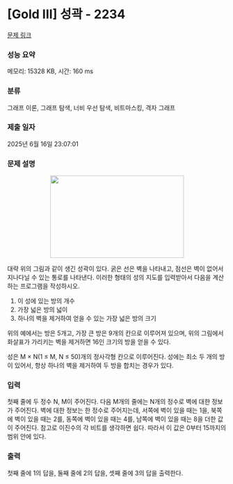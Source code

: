 # [Gold III] 성곽 - 2234 

[문제 링크](https://www.acmicpc.net/problem/2234) 

### 성능 요약

메모리: 15328 KB, 시간: 160 ms

### 분류

그래프 이론, 그래프 탐색, 너비 우선 탐색, 비트마스킹, 격자 그래프

### 제출 일자

2025년 6월 16일 23:07:01

### 문제 설명

<p style="text-align: center;"><img alt="" src="https://www.acmicpc.net/JudgeOnline/upload/201008/cas.PNG" style="height:189px; width:307px"></p>

<p>대략 위의 그림과 같이 생긴 성곽이 있다. 굵은 선은 벽을 나타내고, 점선은 벽이 없어서 지나다닐 수 있는 통로를 나타낸다. 이러한 형태의 성의 지도를 입력받아서 다음을 계산하는 프로그램을 작성하시오.</p>

<ol>
	<li>이 성에 있는 방의 개수</li>
	<li>가장 넓은 방의 넓이</li>
	<li>하나의 벽을 제거하여 얻을 수 있는 가장 넓은 방의 크기</li>
</ol>

<p>위의 예에서는 방은 5개고, 가장 큰 방은 9개의 칸으로 이루어져 있으며, 위의 그림에서 화살표가 가리키는 벽을 제거하면 16인 크기의 방을 얻을 수 있다.</p>

<p>성은 M × N(1 ≤ M, N ≤ 50)개의 정사각형 칸으로 이루어진다. 성에는 최소 두 개의 방이 있어서, 항상 하나의 벽을 제거하여 두 방을 합치는 경우가 있다.</p>

### 입력 

 <p>첫째 줄에 두 정수 N, M이 주어진다. 다음 M개의 줄에는 N개의 정수로 벽에 대한 정보가 주어진다. 벽에 대한 정보는 한 정수로 주어지는데, 서쪽에 벽이 있을 때는 1을, 북쪽에 벽이 있을 때는 2를, 동쪽에 벽이 있을 때는 4를, 남쪽에 벽이 있을 때는 8을 더한 값이 주어진다. 참고로 이진수의 각 비트를 생각하면 쉽다. 따라서 이 값은 0부터 15까지의 범위 안에 있다.</p>

### 출력 

 <p>첫째 줄에 1의 답을, 둘째 줄에 2의 답을, 셋째 줄에 3의 답을 출력한다.</p>

